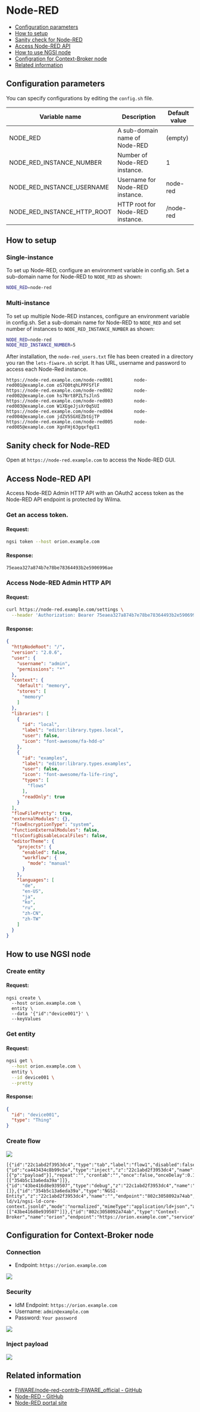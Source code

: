 # Node-RED

-   [Configuration parameters](#configuration-parameters)
-   [How to setup](#how-to-setup)
-   [Sanity check for Node-RED](#sanity-check-node-red)
-   [Access Node-RED API](#access-node-red-api)
-   [How to use NGSI node](#how-to-use-ngsi-node)
-   [Configration for Context-Broker node](#configration-for-context-broker-node)
-   [Related information](#related-information)

## Configuration parameters

You can specify configurations by editing the `config.sh` file.

| Variable name                   | Description                      | Default value |
| ------------------------------- | -------------------------------- | ------------- |
| NODE\_RED                       | A sub-domain name of Node-RED    | (empty)       |
| NODE\_RED\_INSTANCE\_NUMBER     | Number of Node-RED instance.     | 1             |
| NODE\_RED\_INSTANCE\_USERNAME   | Username for Node-RED instance.  | node-red      |
| NODE\_RED\_INSTANCE\_HTTP\_ROOT | HTTP root for Node-RED instance. | /node-red     |

## How to setup

### Single-instance

To set up Node-RED, configure an environment variable in config.sh. Set a sub-domain name
for Node-RED to `NODE_RED` as shown:

```bash
NODE_RED=node-red
```

### Multi-instance

To set up multiple Node-RED instances, configure an environment variable in config.sh.
Set a sub-domain name for Node-RED to `NODE_RED` and set number of instances to
`NODE_RED_INSTANCE_NUMBER` as shown:

```bash
NODE_RED=node-red
NODE_RED_INSTANCE_NUMBER=5
```

After installation, the `node-red_users.txt` file has been created in a directory you ran the
`lets-fiware.sh` script. It has URL, username and password to access each Node-Red instance.

```text
https://node-red.example.com/node-red001        node-red001@example.com oS7O0tqhLPPFSflF
https://node-red.example.com/node-red002        node-red002@example.com hs7Nrt8PZLTsJlnS
https://node-red.example.com/node-red003        node-red003@example.com W1XEgeJjsXr0q5UI
https://node-red.example.com/node-red004        node-red004@example.com jdZV5SGXEZbtGjTP
https://node-red.example.com/node-red005        node-red005@example.com XgnFHj63gqxfqyE1
```

## Sanity check for Node-RED

Open at `https://node-red.example.com` to access the Node-RED GUI.

## Access Node-RED API

Access Node-RED Admin HTTP API with an OAuth2 access token as the Node-RED API endpoint is
protected by Wilma.

### Get an access token.

#### Request:

```bash
ngsi token --host orion.example.com
```

#### Response:

```text
75eaea327a874b7e78be78364493b2e5906996ae
```

### Access Node-RED Admin HTTP API

#### Request:

```bash
curl https://node-red.example.com/settings \
  --header 'Authorization: Bearer 75eaea327a874b7e78be78364493b2e5906996ae'
```

#### Response:

```json
{
  "httpNodeRoot": "/",
  "version": "2.0.6",
  "user": {
    "username": "admin",
    "permissions": "*"
  },
  "context": {
    "default": "memory",
    "stores": [
      "memory"
    ]
  },
  "libraries": [
    {
      "id": "local",
      "label": "editor:library.types.local",
      "user": false,
      "icon": "font-awesome/fa-hdd-o"
    },
    {
      "id": "examples",
      "label": "editor:library.types.examples",
      "user": false,
      "icon": "font-awesome/fa-life-ring",
      "types": [
        "flows"
      ],
      "readOnly": true
    }
  ],
  "flowFilePretty": true,
  "externalModules": {},
  "flowEncryptionType": "system",
  "functionExternalModules": false,
  "tlsConfigDisableLocalFiles": false,
  "editorTheme": {
    "projects": {
      "enabled": false,
      "workflow": {
        "mode": "manual"
      }
    },
    "languages": [
      "de",
      "en-US",
      "ja",
      "ko",
      "ru",
      "zh-CN",
      "zh-TW"
    ]
  }
}
```

## How to use NGSI node

### Create entity

#### Request:

```
ngsi create \
  --host orion.example.com \
  entity \
  --data '{"id":"device001"}' \
  --keyValues
```

### Get entity

#### Request:

```bash
ngsi get \
  --host orion.example.com \
  entity \
  --id device001 \
  --pretty
```

#### Response:

```json
{
  "id": "device001",
  "type": "Thing"
}
```

### Create flow

![](./images/node-red-001.png)

```
[{"id":"22c1abd2f3953dc4","type":"tab","label":"flow1","disabled":false,"info":""},{"id":"ca443434c8b99c5a","type":"inject","z":"22c1abd2f3953dc4","name":"","props":[{"p":"payload"}],"repeat":"","crontab":"","once":false,"onceDelay":0.1,"topic":"","payload":"device001","payloadType":"str","x":300,"y":180,"wires":[["354b5c13a6eda39a"]]},{"id":"43be416d8e939507","type":"debug","z":"22c1abd2f3953dc4","name":"","active":true,"tosidebar":true,"console":false,"tostatus":false,"complete":"false","statusVal":"","statusType":"auto","x":690,"y":180,"wires":[]},{"id":"354b5c13a6eda39a","type":"NGSI-Entity","z":"22c1abd2f3953dc4","name":"","endpoint":"802c3058092a74ab","protocol":"v2","ldContext":"https://uri.etsi.org/ngsi-ld/v1/ngsi-ld-core-context.jsonld","mode":"normalized","mimeType":"application/ld+json","attrs":"","x":490,"y":180,"wires":[["43be416d8e939507"]]},{"id":"802c3058092a74ab","type":"Context-Broker","name":"orion","endpoint":"https://orion.example.com","service":"","servicepath":"","idmEndpoint":"https://orion.example.com"}]
```

## Configuration for Context-Broker node

### Connection

-   Endpoint: `https://orion.example.com`

![](./images/node-red-002.png)

### Security

-   IdM Endpoint: `https://orion.example.com`
-   Username: `admin@example.com`
-   Password: `Your password`

![](./images/node-red-003.png)

### Inject payload

![](./images/node-red-004.png)

## Related information

-   [FIWARE/node-red-contrib-FIWARE_official - GitHub](https://github.com/FIWARE/node-red-contrib-FIWARE_official)
-   [Node-RED - GitHub](https://github.com/node-red/node-red)
-   [Node-RED portal site](https://nodered.org/)

